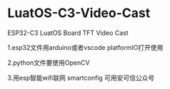 # LuatOS-C3-Video-Cast
ESP32-C3 LuatOS Board TFT Video Cast

1.esp32文件用arduino或者vscode platformIO打开使用

2.python文件要使用OpenCV

3.用esp智能wifi联网  smartconfig 可用安可信公众号
